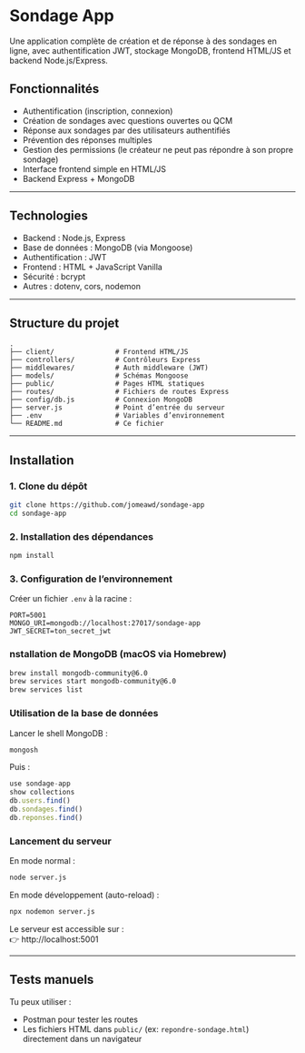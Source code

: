 # Sondage App

Une application complète de création et de réponse à des sondages en ligne, avec authentification JWT, stockage MongoDB, frontend HTML/JS et backend Node.js/Express.

## Fonctionnalités

- Authentification (inscription, connexion)
- Création de sondages avec questions ouvertes ou QCM
- Réponse aux sondages par des utilisateurs authentifiés
- Prévention des réponses multiples
- Gestion des permissions (le créateur ne peut pas répondre à son propre sondage)
- Interface frontend simple en HTML/JS
- Backend Express + MongoDB

---

## Technologies

- Backend : Node.js, Express
- Base de données : MongoDB (via Mongoose)
- Authentification : JWT
- Frontend : HTML + JavaScript Vanilla
- Sécurité : bcrypt
- Autres : dotenv, cors, nodemon

---

## Structure du projet

```
.
├── client/               # Frontend HTML/JS
├── controllers/          # Contrôleurs Express
├── middlewares/          # Auth middleware (JWT)
├── models/               # Schémas Mongoose
├── public/               # Pages HTML statiques
├── routes/               # Fichiers de routes Express
├── config/db.js          # Connexion MongoDB
├── server.js             # Point d’entrée du serveur
├── .env                  # Variables d’environnement
└── README.md             # Ce fichier
```

---

## Installation

### 1. Clone du dépôt

```bash
git clone https://github.com/jomeawd/sondage-app
cd sondage-app
```

### 2. Installation des dépendances

```bash
npm install
```

### 3. Configuration de l’environnement

Créer un fichier `.env` à la racine :

```env
PORT=5001
MONGO_URI=mongodb://localhost:27017/sondage-app
JWT_SECRET=ton_secret_jwt
```

### nstallation de MongoDB (macOS via Homebrew)

```bash
brew install mongodb-community@6.0
brew services start mongodb-community@6.0
brew services list
```

### Utilisation de la base de données

Lancer le shell MongoDB :

```bash
mongosh
```

Puis :

```javascript
use sondage-app
show collections
db.users.find()
db.sondages.find()
db.reponses.find()
```

### Lancement du serveur

En mode normal :

```bash
node server.js
```

En mode développement (auto-reload) :

```bash
npx nodemon server.js
```

Le serveur est accessible sur :  
👉 http://localhost:5001

---

## Tests manuels

Tu peux utiliser :

- Postman pour tester les routes
- Les fichiers HTML dans `public/` (ex: `repondre-sondage.html`) directement dans un navigateur
